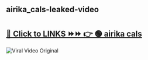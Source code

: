 
 ## airika_cals-leaked-video 

# <h2><a href="https://clipsfans.com/airika_cals&ref=git">🔗 Click to LINKS ⏩⏩ 👉 🟢 airika cals </a></h2>

<a href="https://clipsfans.com/airika_cals&ref=git" rel="nofollow" data-target="animated-image.originalLink"><img src="https://i.ibb.co.com/xMMVF88/686577567.gif" alt="Viral Video Original" style="max-width: 100%; display: inline-block;" data-target="animated-image.originalImage"></a>
